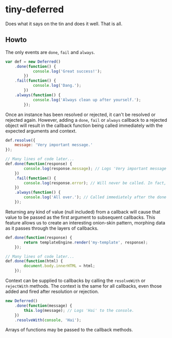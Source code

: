 # tiny-deferred

Does what it says on the tin and does it well. That is all.

## Howto

The only events are `done`, `fail` and `always`.

```javascript
var def = new Deferred()
	.done(function() {
			console.log('Great success!');
		})
	.fail(function() {
			console.log('Dang.');
		})
	.always(function() {
			console.log('Always clean up after yourself.');
		});
```

Once an instance has been resolved or rejected, it can't be resolved or rejected again. However, adding a `done`, `fail` or `always` callback to a rejected object will result in the callback function being called immediately with the expected arguments and context.

```javascript
def.resolve({
	message: 'Very important message.'
});

// Many lines of code later...
def.done(function(response) {
		console.log(response.message); // Logs 'Very important message' immediately.
	})
	.fail(function() {
		console.log(response.error); // Will never be called. In fact, the callback is discarded immediately.
	})
	.always(function() {
		console.log('All over.'); // Called immediately after the done callback above.
	});
```

Returning any kind of value (null included) from a callback will cause that value to be passed as the first argument to subsequent callbacks. This feature allows us to create an interesting onion-skin pattern, morphing data as it passes through the layers of callbacks.

```javascript
def.done(function(response) {
		return templateEngine.render('my-template', response);
	});

// Many lines of code later...
def.done(function(html) {
		document.body.innerHTML = html;
	});
```

Context can be supplied to callbacks by calling the `resolveWith` or `rejectWith` methods. The context is the same for all callbacks, even those added and fired after resolution or rejection.

```javascript
new Deferred()
	.done(function(message) {
		this.log(message); // Logs 'Hai' to the console.
	})
	.resolveWith(console, 'Hai');
```

Arrays of functions may be passed to the callback methods.